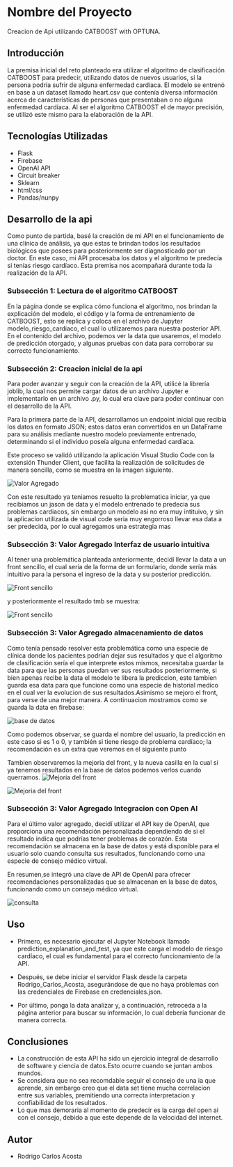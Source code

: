 # Nombre del Proyecto
Creacion de Api utilizando CATBOOST with OPTUNA.
## Introducción
La premisa inicial del reto planteado era utilizar el algoritmo de clasificación CATBOOST para predecir, utilizando datos de nuevos usuarios, si la persona podría sufrir de alguna enfermedad cardíaca.
El modelo se entrenó en base a un dataset llamado heart.csv que contenía diversa información acerca de características de personas que presentaban o no alguna enfermedad cardíaca. Al ser el algoritmo CATBOOST el de mayor precisión, se utilizó este mismo para la elaboración de la API.


## Tecnologías Utilizadas
- Flask
- Firebase
- OpenAI API
- Circuit breaker
- Sklearn
- html/css
- Pandas/nunpy

## Desarrollo de la api
Como punto de partida, basé la creación de mi API en el funcionamiento de una clínica de análisis, ya que estas te brindan todos los resultados biológicos que posees para posteriormente ser diagnosticado por un doctor. En este caso, mi API procesaba los datos y el algoritmo te predecía si tenías riesgo cardíaco. Esta premisa nos acompañará durante toda la realización de la API.

### Subsección 1: Lectura de el algoritmo CATBOOST
En la página donde se explica cómo funciona el algoritmo, nos brindan la explicación del modelo, el código y la forma de entrenamiento de CATBOOST, esto se replica y coloca en el archivo de Jupyter modelo_riesgo_cardiaco, el cual lo utilizaremos para nuestra posterior API. En el contenido del archivo, podemos ver la data que usaremos, el modelo de predicción otorgado, y algunas pruebas con data para corroborar su correcto funcionamiento.

### Subsección 2: Creacion inicial de la api 
Para poder avanzar y seguir con la creación de la API, utilicé la librería joblib, la cual nos permite cargar datos de un archivo Jupyter e implementarlo en un archivo .py, lo cual era clave para poder continuar con el desarrollo de la API.

Para la primera parte de la API, desarrollamos un endpoint inicial que recibía los datos en formato JSON; estos datos eran convertidos en un DataFrame para su análisis mediante nuestro modelo previamente entrenado, determinando si el individuo poseía alguna enfermedad cardíaca.

Este proceso se validó utilizando la aplicación Visual Studio Code con la extensión Thunder Client, que facilita la realización de solicitudes de manera sencilla, como se muestra en la imagen siguiente.

![Valor Agregado](Rodrigo_Carlos_Acosta/images/image1.png)

Con este resultado ya teniamos resuelto la problematica iniciar, ya que recibiamos un jason de data y el modelo entrenado te predecia sus problemas cardiacos, sin embargo un modelo asi no era muy intituivo, y sin la aplicacion utilizada de visual code seria muy engorroso llevar esa data a ser predecida, por lo cual agregamos una estrategia mas

### Subsección 3: Valor Agregado Interfaz de usuario intuitiva
Al tener una problemática planteada anteriormente, decidí llevar la data a un front sencillo, el cual sería de la forma de un formulario, donde sería más intuitivo para la persona el ingreso de la data y su posterior predicción.

![Front sencillo](Rodrigo_Carlos_Acosta/images/imagen2.png)

y posteriormente el resultado tmb se muestra:

![Front sencillo](Rodrigo_Carlos_Acosta/images/imagen3.png)

 
### Subsección 3: Valor Agregado  almacenamiento de datos 

Como tenía pensado resolver esta problemática como una especie de clínica donde los pacientes podrían dejar sus resultados y que el algoritmo de clasificación sería el que interprete estos mismos, necesitaba guardar la data para que las personas puedan ver sus resultados posteriormente, si bien apenas recibe la data el modelo te libera la prediccion, este tambien guarda esa data para que funcione como una especie de historial medico en el cual ver la evolucion de sus resultados.Asimismo se mejoro el front, para verse de una mejor manera.
A continuacion mostramos como se guarda la data en firebase:

![base de datos](Rodrigo_Carlos_Acosta/images/imagen4.png)

Como podemos observar, se guarda el nombre del usuario, la predicción en este caso si es 1 o 0, y también si tiene riesgo de problema cardíaco; la recomendación es un extra que veremos en el siguiente punto

Tambien observaremos la mejoria del front, y la nueva casilla en la cual si ya tenemos resultados en la base de datos podemos verlos cuando querramos.
![Mejoria del front](Rodrigo_Carlos_Acosta/images/imagen5.png)

![Mejoria del front](Rodrigo_Carlos_Acosta/images/imagen6.png)

### Subsección 3: Valor Agregado  Integracion con Open AI 
Para el último valor agregado, decidí utilizar el API key de OpenAI, que proporciona una recomendación personalizada dependiendo de si el resultado indica que podrías tener problemas de corazón. Esta recomendación se almacena en la base de datos y está disponible para el usuario solo cuando consulta sus resultados, funcionando como una especie de consejo médico virtual.

En resumen,se integró una clave de API de OpenAI para ofrecer recomendaciones personalizadas que se almacenan en la base de datos, funcionando como un consejo médico virtual.

![consulta](Rodrigo_Carlos_Acosta/images/imagen7.png)

## Uso
- Primero, es necesario ejecutar el Jupyter Notebook llamado prediction_explanation_and_test, ya que este carga el modelo de riesgo cardíaco, el cual es fundamental para el correcto funcionamiento de la API.
- Después, se debe iniciar el servidor Flask desde la carpeta Rodrigo_Carlos_Acosta, asegurándose de que no haya problemas con las credenciales de Firebase en credenciales.json.

- Por último, ponga la data analizar y, a continuación, retroceda a la página anterior para buscar su información, lo cual debería funcionar de manera correcta.


## Conclusiones
- La construcción de esta API ha sido un ejercicio integral de desarrollo de software y ciencia de datos.Esto ocurre cuando se juntan ambos mundos.
- Se considera que no sea recomdable seguir el consejo de una ia que aprende, sin embargo creo que el data set tiene mucha correlacion entre sus variables, premitiendo una correcta interpretacion y confiabilidad de los resultados.
- Lo que mas demoraria al momento de predecir es la carga del open ai con el consejo, debido a que este depende de la velocidad del internet.
## Autor
- Rodrigo Carlos Acosta

